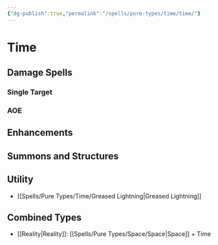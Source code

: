 ```yaml
---
{"dg-publish":true,"permalink":"/spells/pure-types/time/time/"}
---
```


# Time
## Damage Spells

### Single Target

### AOE

## Enhancements

## Summons and Structures

## Utility
- [[Spells/Pure Types/Time/Greased Lightning\|Greased Lightning]]
## Combined Types
- [[Reality\|Reality]]: [[Spells/Pure Types/Space/Space\|Space]] + Time